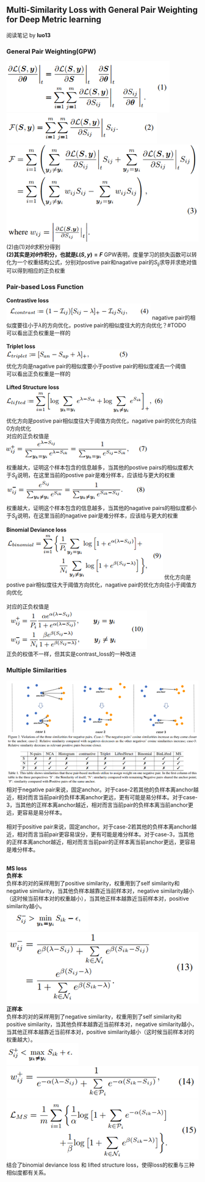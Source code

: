 ## Multi-Similarity Loss with General Pair Weighting for Deep Metric learning
阅读笔记 by **luo13**

### General Pair Weighting(GPW)
<!-- $${\begin{aligned}
{\frac{\partial L(S,y)}{\partial \theta}}\bigg|_t&={\frac{\partial L(S,y)}{\partial S}}\bigg|_t\frac{\partial S}{\partial \theta}\bigg|_t \\
&=\sum\limits_{i=1}^m\sum\limits_{j=1}^m{\frac{\partial L(S,y)}{\partial S_{ij}}}\bigg|_t\frac{\partial S_{ij}}{\partial \theta}\bigg|_t 
\end{aligned}}$$   -->
![GPW(1)](../../img/MS_loss/GPW(1).PNG)  
![GPW(2)](../../img/MS_loss/GPW(2).PNG)  
![GPW(3)](../../img/MS_loss/GPW(3).PNG)  
(2)由(1)对$\theta$求积分得到  
**(2)其实是对$\theta$作积分，也就是$L(S,y)=F$**
GPW表明，度量学习的损失函数可以转化为一个权重结构公式，分别对postive pair和nagative pair的$S_{ij}$求导并求绝对值可以得到相应的正负权重

### Pair-based Loss Function  

**Contrastive loss**  
![contrast_loss](../../img/MS_loss/contrast_loss.PNG)
nagative pair的相似度要往小于$\lambda$的方向优化，postive pair的相似度往大的方向优化？#TODO  
可以看出正负权重是一样的  
&nbsp;  
**Triplet loss**  
![triplet_loss](../../img/MS_loss/triplet_loss.PNG)  
优化方向是nagative pair的相似度要小于postive pair的相似度减去一个阈值  
可以看出正负权重是一样的  
&nbsp;  
**Lifted Structure loss**  
![lifted_structure_loss](../../img/MS_loss/lifted_structure_loss.PNG)  
优化方向是postive pair相似度往大于阈值方向优化，nagative pair的优化方向往0方向优化  
对应的正负权值是  
![weight_+_lifted](../../img/MS_loss/weight_+_lifted.PNG)  
权重越大，证明这个样本包含的信息越多，当其他的postive pairs的相似度都大于$S_{ij}$说明，在这里当前的postive pair是难分样本，应该给与更大的权重
![weight_-_lifted](../../img/MS_loss/weight_-_lifted.PNG)  
权重越大，证明这个样本包含的信息越多，当其他的nagative pairs的相似度都小于$S_{ij}$说明，在这里当前的nagative pair是难分样本，应该给与更大的权重  
&nbsp;  
**Binomial Deviance loss**  
![binomial_deviance_loss](../../img/MS_loss/binomial_deviance_loss.PNG) 
优化方向是postive pair相似度往大于阈值方向优化，nagative pair的优化方向往小于阈值方向优化  
&nbsp;  
对应的正负权值是  
![weight_bio](../../img/MS_loss/weight_bio.PNG)  
正负的权值不一样，但其实是contrast_loss的一种改进

### Multiple Similarities
![multi-similarities](../../img/MS_loss/multi-similarities.PNG)  
相对于negative pair来说，固定anchor。对于case-2若其他的负样本离anchor越近，相对而言当前pair的负样本离anchor更远，更有可能是易分样本。对于case-3，当其他的正样本离anchor越近，相对而言当前pair的负样本离当前anchor更远，更容易是易分样本。  
&nbsp;  
相对于positive pair来说，固定anchor。对于case-2若其他的负样本离anchor越近，相对而言当前pair更容易误分，更有可能是难分样本。对于case-3，当其他的正样本离anchor越近，相对而言当前pair的正样本离当前anchor更远，更容易是难分样本。  
&nbsp;  
 
**MS loss**  
**负样本**  
负样本的对的采样用到了positive similarity，权重用到了self similarity和negative similarity，当其他负样本越靠近当前样本对，negative similarity越小（这时候当前样本对的权重越小），当其他正样本越靠近当前样本对，positive similarity越小。  
![MS_-_weight](../../img/MS_loss/negative_pair_mining.PNG)  
![MS_-_weight](../../img/MS_loss/MS_-_weight.PNG)  
**正样本**  
负样本的对的采样用到了negative similarity，权重用到了self similarity和positive similarity，当其他负样本越靠近当前样本对，negative similarity越小，当其他正样本越靠近当前样本对，positive similarity越小（这时候当前样本对的权重越大）。  
![MS_-_weight](../../img/MS_loss/positive_pair_mining.PNG)  
![MS_+_weight](../../img/MS_loss/MS_+_weight.PNG)  
![MS_loss](../../img/MS_loss/MS_loss.PNG)  
结合了binomial deviance loss 和 lifted structure loss，使得loss的权重与三种相似度都有关系。  
&nbsp;  
